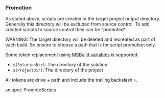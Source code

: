 
### Promotion

As stated above, scripts are created in the target project output directory. Generally this directory will be excluded from source control. To add created scripts to source control they can be "promoted".

WARNING: The target directory will be deleted and recreated as part of each build. So ensure to choose a path that is for script promotion only.

Some token replacement using [MSBuild variables](https://msdn.microsoft.com/en-us/library/c02as0cs.aspx) is supported.

 * `$(SolutionDir)`: The directory of the solution.
 * `$(ProjectDir)`: The directory of the project

All tokens are drive + path and include the trailing backslash `\`.

snippet: PromoteScripts
